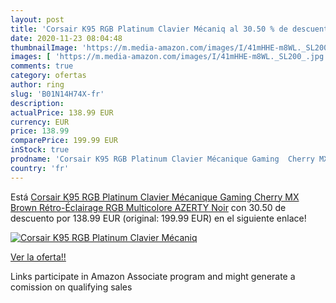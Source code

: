 ```yaml
---
layout: post
title: 'Corsair K95 RGB Platinum Clavier Mécaniq al 30.50 % de descuento'
date: 2020-11-23 08:04:48
thumbnailImage: 'https://m.media-amazon.com/images/I/41mHHE-m8WL._SL200_.jpg'
images: [ 'https://m.media-amazon.com/images/I/41mHHE-m8WL._SL200_.jpg' ]
comments: true
category: ofertas
author: ring
slug: 'B01N14H74X-fr'
description:
actualPrice: 138.99 EUR
currency: EUR
price: 138.99
comparePrice: 199.99 EUR
inStock: true
prodname: 'Corsair K95 RGB Platinum Clavier Mécanique Gaming  Cherry MX Brown  Rétro-Éclairage RGB Multicolore  AZERTY  Noir'
country: 'fr'
---
```


Está [Corsair K95 RGB Platinum Clavier Mécanique Gaming  Cherry MX Brown  Rétro-Éclairage RGB Multicolore  AZERTY  Noir](https://www.amazon.fr/dp/B01N14H74X/?tag=tolees0d-21) con 30.50 de descuento por 138.99 EUR (original: 199.99 EUR) en el siguiente enlace!

[![Corsair K95 RGB Platinum Clavier Mécaniq](https://m.media-amazon.com/images/I/41mHHE-m8WL._SL200_.jpg)](https://www.amazon.fr/dp/B01N14H74X/?tag=tolees0d-21)

[Ver la oferta!!](https://www.amazon.fr/dp/B01N14H74X/?tag=tolees0d-21)

Links participate in Amazon Associate program and might generate a comission on qualifying sales


